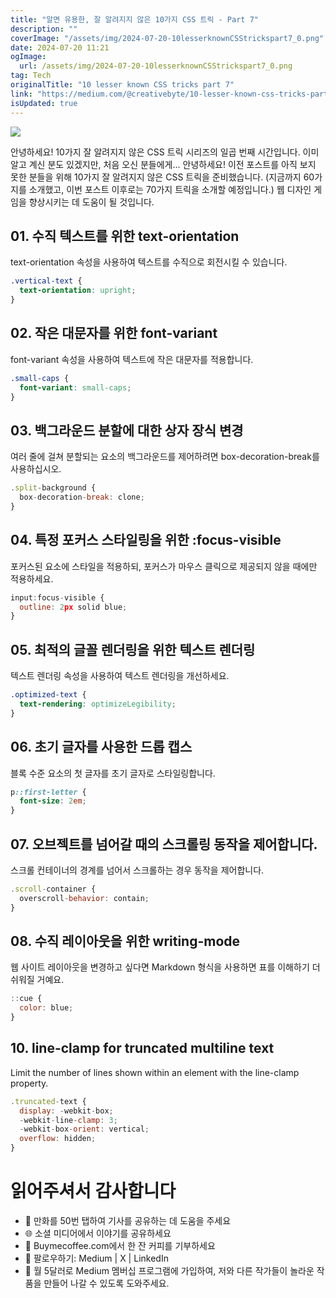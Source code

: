 ```yaml
---
title: "알면 유용한, 잘 알려지지 않은 10가지 CSS 트릭 - Part 7"
description: ""
coverImage: "/assets/img/2024-07-20-10lesserknownCSStrickspart7_0.png"
date: 2024-07-20 11:21
ogImage: 
  url: /assets/img/2024-07-20-10lesserknownCSStrickspart7_0.png
tag: Tech
originalTitle: "10 lesser known CSS tricks part 7"
link: "https://medium.com/@creativebyte/10-lesser-known-css-tricks-part-7-4a6f3b17e97c"
isUpdated: true
---
```





<img src="/assets/img/2024-07-20-10lesserknownCSStrickspart7_0.png" />

안녕하세요! 10가지 잘 알려지지 않은 CSS 트릭 시리즈의 일곱 번째 시간입니다. 이미 알고 계신 분도 있겠지만, 처음 오신 분들에게... 안녕하세요! 이전 포스트를 아직 보지 못한 분들을 위해 10가지 잘 알려지지 않은 CSS 트릭을 준비했습니다. (지금까지 60가지를 소개했고, 이번 포스트 이후로는 70가지 트릭을 소개할 예정입니다.) 웹 디자인 게임을 향상시키는 데 도움이 될 것입니다.

## 01. 수직 텍스트를 위한 text-orientation

text-orientation 속성을 사용하여 텍스트를 수직으로 회전시킬 수 있습니다.

<div class="content-ad"></div>

```css
.vertical-text {
  text-orientation: upright;
}
```

## 02. 작은 대문자를 위한 font-variant

font-variant 속성을 사용하여 텍스트에 작은 대문자를 적용합니다.

```css
.small-caps {
  font-variant: small-caps;
}
```

<div class="content-ad"></div>

## 03. 백그라운드 분할에 대한 상자 장식 변경

여러 줄에 걸쳐 분할되는 요소의 백그라운드를 제어하려면 box-decoration-break를 사용하십시오.

```js
.split-background {
  box-decoration-break: clone;
}
```

## 04. 특정 포커스 스타일링을 위한 :focus-visible

<div class="content-ad"></div>

포커스된 요소에 스타일을 적용하되, 포커스가 마우스 클릭으로 제공되지 않을 때에만 적용하세요.

```js
input:focus-visible {
  outline: 2px solid blue;
}
```

## 05. 최적의 글꼴 렌더링을 위한 텍스트 렌더링

텍스트 렌더링 속성을 사용하여 텍스트 렌더링을 개선하세요.

<div class="content-ad"></div>

```css
.optimized-text {
  text-rendering: optimizeLegibility;
}
```

## 06. 초기 글자를 사용한 드롭 캡스

블록 수준 요소의 첫 글자를 초기 글자로 스타일링합니다.

```css
p::first-letter {
  font-size: 2em;
}
```

<div class="content-ad"></div>

## 07. 오브젝트를 넘어갈 때의 스크롤링 동작을 제어합니다.

스크롤 컨테이너의 경계를 넘어서 스크롤하는 경우 동작을 제어합니다.

```js
.scroll-container {
  overscroll-behavior: contain;
}
```

## 08. 수직 레이아웃을 위한 writing-mode

<div class="content-ad"></div>

웹 사이트 레이아웃을 변경하고 싶다면 Markdown 형식을 사용하면 표를 이해하기 더 쉬워질 거예요. 

<div class="content-ad"></div>

```js
::cue {
  color: blue;
}   
```

## 10. line-clamp for truncated multiline text

Limit the number of lines shown within an element with the line-clamp property.

```js
.truncated-text {
  display: -webkit-box;
  -webkit-line-clamp: 3;
  -webkit-box-orient: vertical;
  overflow: hidden;
}  
```

<div class="content-ad"></div>

# 읽어주셔서 감사합니다

- 👏 만화를 50번 탭하여 기사를 공유하는 데 도움을 주세요
- 🌐 소셜 미디어에서 이야기를 공유하세요
- 🤝 Buymecoffee.com에서 한 잔 커피를 기부하세요
- 🔔 팔로우하기: Medium | X | LinkedIn
- 📝 월 5달러로 Medium 멤버십 프로그램에 가입하여, 저와 다른 작가들이 놀라운 작품을 만들어 나갈 수 있도록 도와주세요.